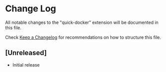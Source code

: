 # Change Log

All notable changes to the "quick-docker" extension will be documented in this file.

Check [Keep a Changelog](http://keepachangelog.com/) for recommendations on how to structure this file.

## [Unreleased]

- Initial release